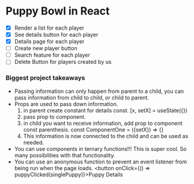 # Puppy Bowl in React

- [x] Render a list for each player
- [x] See details button for each player
- [x] Details page for each player
- [ ] Create new player button
- [ ] Search feature for each player
- [ ] Delete Button for players created by us

### Biggest project takeaways

- Passing information can only happen from parent to a child, you can pass information from child to child, or child to parent.
- Props are used to pass down information.
  1. in parent create constant for details const. [x, setX] = useState({})
  2. pass prop to component. <Component setX={setX} />
  3. in child you want to receive information, add prop to component const parenthesis. const ComponentOne = ({setX}) => {}
  4. This information is now connected to the child and can be used as needed.
- You can use components in ternary functions!!! This is super cool. So many possibilities with that functionality.
- You can use an anonymous function to prevent an event listener from being run when the page loads. <button onClick={() => puppyClicked(singlePuppy)}>Puppy Details</button>
